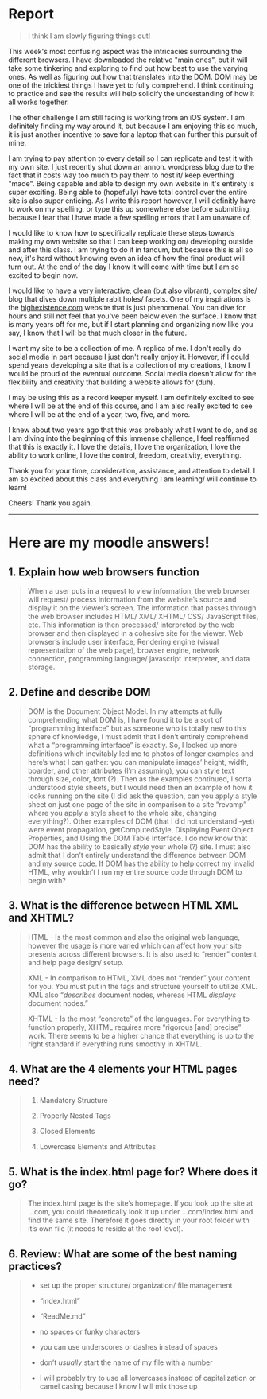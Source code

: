 # Report

> I think I am slowly figuring things out!

This week's most confusing aspect was the intricacies surrounding the different browsers. I have downloaded the relative "main ones", but it will take some tinkering and exploring to find out how best to use the varying ones. As well as figuring out how that translates into the DOM. DOM may be one of the trickiest things I have yet to fully comprehend. I think continuing to practice and see the results will help solidify the understanding of how it all works together. 

The other challenge I am still facing is working from an iOS system. I am definitely finding my way around it, but because I am enjoying this so much, it is just another incentive to save for a laptop that can further this pursuit of mine. 

I am trying to pay attention to every detail so I can replicate and test it with my own site. I just recently shut down an annon. wordpress blog due to the fact that it costs way too much to pay them to host it/ keep everthing "made". Being capable and able to design my own website in it's entirety is super exciting. Being able to (hopefully) have total control over the entire site is also super enticing. As I write this report however, I will definitly have to work on my spelling, or type this up somewhere else before submitting, because I fear that I have made a few spelling errors that I am unaware of. 

I would like to know how to specifically replicate these steps towards making my own website so that I can keep working on/ developing outside and after this class. I am trying to do it in tandum, but because this is all so new, it's hard without knowing even an idea of how the final product will turn out. At the end of the day I know it will come with time but I am so excited to begin now. 

I would like to have a very interactive, clean (but also vibrant), complex site/ blog that dives down multiple rabit holes/ facets. One of my inspirations is the [highexistence.com](https://www.highexistence.com/) website that is just phenomenal. You can dive for hours and still not feel that you've been below even the surface. I know that is many years off for me, but if I start planning and organizing now like you say, I know that I will be that much closer in the future. 

I want my site to be a collection of me. A replica of me. I don't really do social media in part because I just don't really enjoy it. However, if I could spend years developing a site that is a collection of my creations, I know I would be proud of the eventual outcome. Social media doesn't allow for the flexibility and creativity that building a website allows for (duh). 

I may be using this as a record keeper myself. I am definitely excited to see where I will be at the end of this course, and I am also really excited to see where I will be at the end of a year, two, five, and more. 

I knew about two years ago that this was probably what I want to do, and as I am diving into the beginning of this immense challenge, I feel reaffirmed that this is exactly it. I love the details, I love the organization, I love the ability to work online, I love the control, freedom, creativity, everything. 

Thank you for your time, consideration, assistance, and attention to detail. I am so excited about this class and everything I am learning/ will continue to learn! 

Cheers! Thank you again. 

---

# Here are my moodle answers! 

## 1. Explain how web browsers function
	
> When a user puts in a request to view information, the web browser will request/ process information from the website’s source and display it on the viewer’s screen. The information that passes through the web browser includes HTML/ XML/ XHTML/ CSS/ JavaScript files, etc. This information is then processed/ interpreted by the web browser and then displayed in a cohesive site for the viewer. Web browser’s include user interface, Rendering engine (visual representation of the web page), browser engine, network connection, programming language/ javascript interpreter, and data storage.

## 2. Define and describe DOM
	
> DOM is the Document Object Model. In my attempts at fully comprehending what DOM is, I have found it to be a sort of “programming interface” but as someone who is totally new to this sphere of knowledge, I must admit that I don’t entirely comprehend what a “programming interface” is exactly. So, I looked up more definitions which inevitably led me to photos of longer examples and here’s what I can gather: you can manipulate images’ height, width, boarder, and other attributes (I’m assuming), you can style text through size, color, font (?). Then as the examples continued, I sorta understood style sheets, but I would need then an example of how it looks running on the site (I did ask the question, can you apply a style sheet on just one page of the site in comparison to a site “revamp” where you apply a style sheet to the whole site, changing everything?). Other examples of DOM (that I did not understand -yet) were event propagation, getComputedStyle, Displaying Event Object Properties, and Using the DOM Table Interface. I do now know that DOM has the ability to basically *style* your whole (?) site. I must also admit that I don’t entirely understand the difference between DOM and my source code. If DOM has the ability to help correct my invalid HTML, why wouldn’t I run my entire source code through DOM to begin with? 

## 3. What is the difference between HTML XML and XHTML? 

> HTML - Is the most common and also the original web language, however the usage is more varied which can affect how your site presents across different browsers. It is also used to “render” content and help page design/ setup. 
>
> XML - In comparison to HTML, XML does not “render” your content for you. You must put in the tags and structure yourself to utilize XML. XML also “*describes* document nodes, whereas HTML *displays* document nodes.” 
>
>XHTML - Is the most “concrete” of the languages. For everything to function properly, XHTML requires more “rigorous [and] precise” work. There seems to be a higher chance that everything is up to the right standard if everything runs smoothly in XHTML.
> 

## 4. What are the 4 elements your HTML pages need? 
>
> 1. Mandatory Structure 
>
> 2. Properly Nested Tags
>
> 3. Closed Elements
> 
> 4. Lowercase Elements and Attributes

## 5. What is the index.html page for? Where does it go? 

> The index.html page is the site’s homepage. If you look up the site at …com, you could theoretically look it up under …com/index.html and find the same site. Therefore it goes directly in your root folder with it’s own file (it needs to reside at the root level).
 
## 6. Review: What are some of the best naming practices?
	
> * set up the proper structure/ organization/ file management 
> 
> * “index.html”
>
> * “ReadMe.md”
> 
> * no spaces or funky characters
>
> * you can use underscores or dashes instead of spaces
> 
> * don’t *usually* start the name of my file with a number 
>
> * I will probably try to use all lowercases instead of capitalization or camel casing because I know I will mix those up
